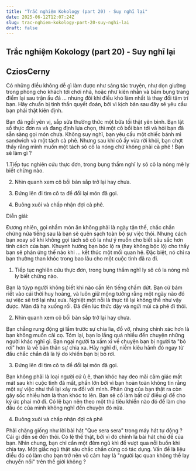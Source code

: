 ```yaml
---
title: "Trắc nghiệm Kokology (part 20) - Suy nghĩ lại"
date: 2025-06-12T12:07:24Z
slug: trac-nghiem-kokology-part-20-suy-nghi-lai
draft: false
---
```


## Trắc nghiệm Kokology (part 20) - Suy nghĩ lại

## CziosCerny

Có những điều không dễ gì làm được như sáng tác truyện, như dọn giường trong phòng cho khách tới chơi nhà, hoặc như kiên nhẫn và bấm bụng trang điểm lại sau trận ẩu đả ... nhưng đôi khi điều khó làm nhất là thay đổi tâm trí bạn. Hãy chuẩn bị tinh thần quyết đoán, bởi vì kịch bản sau đây sẽ yêu cầu bạn phải thật kiên định.

Bạn đã ngồi yên vị, sắp sửa thưởng thức một bữa tối thật yên bình. Bạn lật sổ thực đơn ra và đang định lựa chọn, thì một cô bồi bàn tới và hỏi bạn đã sẵn sàng gọi món chưa. Không suy nghĩ, bạn yêu cầu một chiếc bánh mì sandwich và một tách cà phê. Nhưng sau khi cô ấy vừa rời khỏi, bạn chợt thấy rằng mình muốn một tách sô cô la nóng chứ không phải cà phê ! Bạn sẽ làm gì ?

1.Tiếp tục nghiên cứu thực đơn, trong bụng thầm nghĩ ly sô cô la nóng mê ly biết chừng nào.

2. Nhìn quanh xem cô bồi bàn sắp trở lại hay chưa.

3. Đứng lên đi tìm cô ta để đổi lại món đã gọi.

4. Buông xuôi và chấp nhận đợi cà phê.



Diễn giải:

Đương nhiên, gọi nhầm món ăn không phải là ngày tận thế, chắc chắn chừng nửa tiếng sau là bạn sẽ quên sạch toàn bộ sự việc thôi. Nhưng cách bạn xoay sở khi không gọi tách sô cô la như ý muốn cho biết sâu sắc hơn tính cách của bạn. Khuynh hướng bạn bộc lộ ra (hay không bộc lộ) cho thấy bạn sẽ phản ứng thế nào khi ... kết thúc một mối quan hệ. Đặc biệt, nó chỉ ra bạn thường than khóc trong bao lâu cho một cuộc tình đã ra đi.

1. Tiếp tục nghiên cứu thực đơn, trong bụng thầm nghĩ ly sô cô la nóng mê ly biết chừng nào.

Bạn là túyp người không biết khi nào cần lên tiếng chấm dứt. Bạn cứ bám riết vào cái thời huy hoàng, và luôn giữ mộng tưởng rằng một ngày nào đó sự việc sẽ trở lại như xưa. Nghiệt một nỗi là thực tế lại không thể như vậy được. Màn đã hạ xuống rồi. Đã đến lúc thức dậy và ngửi mùi cà phê đi thôi.

2. Nhìn quanh xem cô bồi bàn sắp trở lại hay chưa.

Bạn chẳng rung động gì lắm trước sự chia lìa, đổ vỡ, nhưng chính xác hơn là bạn không muốn cãi cọ. Tóm lại, bạn lo lắng quá nhiều đến chuyện những người khác nghĩ gì. Bạn ngại người ta xầm xì về chuyện bạn bị người ta "bỏ rơi" hơn là về bản thân sự chia xa. Hãy nghĩ đi, niềm kiêu hãnh đó ngay từ đầu chắc chắn đã là lý do khiến bạn bị bỏ rơi.

3. Đứng lên đi tìm cô ta để đổi lại món đã gọi.

Bạn không phải là loại người cứ ủ ê, than khóc hay đeo mãi cảm giác mất mát sau khi cuộc tình đã mất, phần lớn bởi vì bạn hoàn toàn không tin rằng một sự việc như thế lại xảy ra đối với mình. Phản ứng của bạn thật ra còn gây sốc nhiều hơn là than khóc to lên. Bạn sẽ cố làm bất cứ điều gì để cho ký ức phai mờ đi. Có lẽ bạn nên theo một thú tiêu khiển nào đó để làm cho đầu óc của mình không nghĩ đến chuyện đó nữa.

4. Buông xuôi và chấp nhận đợi cà phê

Phải chăng giống như lời bài hát "Que sera sera" trong máy hát tự động ? Cái gì đến sẽ đến thôi. Có lẽ thế thật, bởi vì đó chính là bài hát chủ đề của bạn. Nhìn chung, bạn chỉ cần một đêm ngủ khì để vượt qua nỗi buồn khi chia tay. Một giấc ngủ thật sâu chắc chắn cũng có tác dụng. Vấn đề là liệu điều đó có làm cho bạn trở nên vô cảm hay là "người lạc quan không thể lay chuyển nổi" trên thế giới không ?​ ​